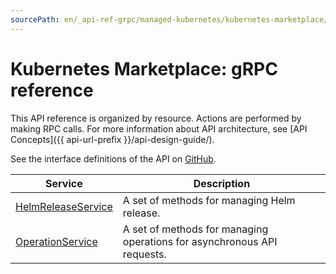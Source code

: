```yaml
---
sourcePath: en/_api-ref-grpc/managed-kubernetes/kubernetes-marketplace/kubernetes-marketplace/api-ref/grpc/index.md
---
```

# Kubernetes Marketplace: gRPC reference
This API reference is organized by resource. Actions are performed by making RPC calls. For more information about API architecture, see [API Concepts]({{ api-url-prefix }}/api-design-guide/).

See the interface definitions of the API on [GitHub](https://github.com/yandex-cloud/cloudapi).

Service | Description
--- | ---
[HelmReleaseService](./helm_release_service.md) | A set of methods for managing Helm release.
[OperationService](./operation_service.md) | A set of methods for managing operations for asynchronous API requests.
